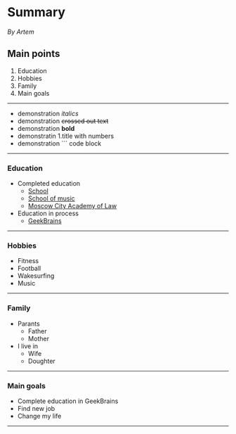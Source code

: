 # Summary

*By Artem*

## Main points

1. Education
2. Hobbies
3. Family
4. Main goals

---
* demonstration *italics*
* demonstration ~~crossed out text~~
* demonstration **bold**
* demonstratin 1.title with numbers
* demonstration ``` code block  
---
### Education
* Completed education
    * [School](https://ru.wikipedia.org/wiki/Школа)
    * [School of music](https://ru.wikipedia.org/wiki/Детская_музыкальная_школа)
    * [Moscow City Academy of Law](https://ru.wikipedia.org/wiki/Московский_государственный_юридический_университет)
* Education in process
    * [GeekBrains](https://gb.ru)
---
### Hobbies
* Fitness
* Football
* Wakesurfing
* Music
---
### Family
* Parants
    * Father
    * Mother
* I live in
    * Wife
    * Doughter
---
### Main goals
* Complete education in GeekBrains
* Find new job
* Change my life
---
